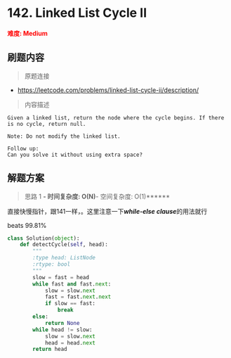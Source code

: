 # 142. Linked List Cycle II

**<font color=red>难度: Medium</font>**

## 刷题内容

> 原题连接

* https://leetcode.com/problems/linked-list-cycle-ii/description/

> 内容描述

```
Given a linked list, return the node where the cycle begins. If there is no cycle, return null.

Note: Do not modify the linked list.

Follow up:
Can you solve it without using extra space?
```

## 解题方案

> 思路 1
******- 时间复杂度: O(N)******- 空间复杂度: O(1)******

直接快慢指针，跟141一样，。这里注意一下***while-else clause***的用法就行

beats 99.81%

```python
class Solution(object):
    def detectCycle(self, head):
        """
        :type head: ListNode
        :rtype: bool
        """
        slow = fast = head
        while fast and fast.next:
            slow = slow.next
            fast = fast.next.next
            if slow == fast:
                break
        else:
            return None
        while head != slow:
            slow = slow.next
            head = head.next
        return head
```



